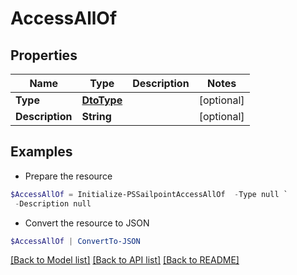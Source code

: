 # AccessAllOf
## Properties

Name | Type | Description | Notes
------------ | ------------- | ------------- | -------------
**Type** | [**DtoType**](DtoType.md) |  | [optional] 
**Description** | **String** |  | [optional] 

## Examples

- Prepare the resource
```powershell
$AccessAllOf = Initialize-PSSailpointAccessAllOf  -Type null `
 -Description null
```

- Convert the resource to JSON
```powershell
$AccessAllOf | ConvertTo-JSON
```

[[Back to Model list]](../README.md#documentation-for-models) [[Back to API list]](../README.md#documentation-for-api-endpoints) [[Back to README]](../README.md)

